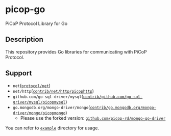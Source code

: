 # picop-go
PiCoP Protocol Library for Go

## Description
This repository provides Go libraries for communicating with PiCoP Protocol.

## Support
- `net`([`protocol/net`](./protocol/net`))
- `net/http`([`contrib/net/http/picophttp`](./contrib/net/http/picophttp))
- `github.com/go-sql-driver/mysql`([`contrib/github.com/go-sql-griver/mysql/picopmysql`](./contrib/github.com/go-sql-driver/mysql/picopmysql))
- `go.mongodb.org/mongo-driver/mongo`([`contrib/go.mongodb.org/mongo-driver/mongo/picopmongo`](./contrib/go.mongodb.org/mongo-driver/mongo/picopmongo))
  - Please use the forked version: [`github.com/picop-rd/mongo-go-driver`](https://github.com/picop-rd/mongo-go-driver)

You can refer to [`example`](./example) directory for usage.
